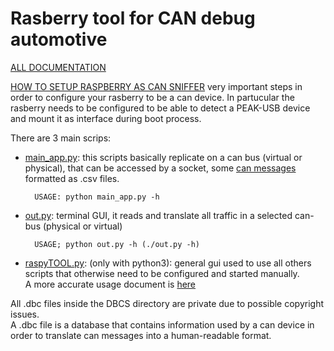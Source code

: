 # Rasberry tool for CAN debug automotive


[ALL DOCUMENTATION](DOC) 
<br>

[HOW TO SETUP RASPBERRY AS CAN SNIFFER](DOC/rasp-setup)  very important steps in order to configure your rasberry to be a can device.
In partucular the rasberry needs to be configured to  be able to detect a PEAK-USB device and mount it as interface during boot process.
<br>


There are 3 main scrips:
- [main_app.py](main_app.py): this scripts basically replicate on a can bus (virtual or physical), that can be accessed by a socket, some [can messages](LOGS) formatted as .csv files.

		USAGE: python main_app.py -h

- [out.py](out.py): terminal GUI, it reads and translate all traffic in a selected can-bus (physical or virtual) 

		USAGE; python out.py -h (./out.py -h)

- [raspyTOOL.py](raspyTOOL.py): (only with python3): general gui used to use all others scripts that otherwise need to be configured and started manually. <br> A more accurate usage document is [here](TOOL_USAGE.txt)

All .dbc files inside the DBCS directory are private due to possible copyright issues. <br>
A .dbc file is a database that contains information used by a can device in order to translate can messages into a human-readable format.
	 
